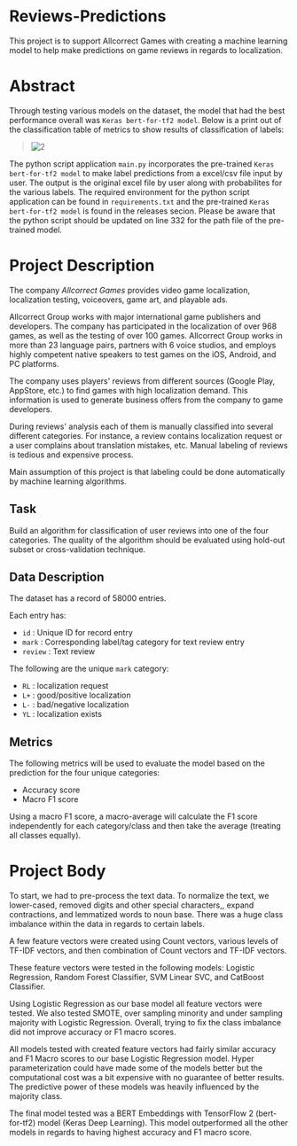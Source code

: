 # Reviews-Predictions
This project is to support Allcorrect Games with creating a machine learning model to help make predictions on game reviews in regards to localization.

# Abstract 
Through testing various models on the dataset, the model that had the best performance overall was `Keras bert-for-tf2 model`. Below is a print out of the classification table of metrics to show results of classification of labels:

> ![2](https://user-images.githubusercontent.com/86335380/123465120-f4042100-d5aa-11eb-91d1-ac6e8e1d8a8a.PNG)

The python script application `main.py` incorporates the pre-trained `Keras bert-for-tf2 model` to make label predictions from a excel/csv file input by user. The output is the original excel file by user along with probabilites for the various labels. The required environment for the python script application can be found in `requirements.txt` and the pre-trained `Keras bert-for-tf2 model` is found in the releases secion. Please be aware that the python script should be updated on line 332 for the path file of the pre-trained model.


# Project Description

The company *Allcorrect Games* provides video game localization, localization testing, voiceovers, game art, and playable ads.

Allcorrect Group works with major international game publishers and developers. The company has participated in the localization of over 968 games, as well as the testing of over 100 games. Allcorrect Group works in more than 23 language pairs, partners with 6 voice studios, and employs highly competent native speakers to test games on the iOS, Android, and PC platforms.

The company uses players' reviews from different sources (Google Play, AppStore, etc.) to find games with high localization demand. This information is used to generate business offers from the company to game developers.

During reviews' analysis each of them is manually classified into several different categories. For instance, a review contains localization request or a user complains about translation mistakes, etc. Manual labeling of reviews is tedious and expensive process.

Main assumption of this project is that labeling could be done automatically by machine learning algorithms.

## Task

Build an algorithm for classification of user reviews into one of the four categories. The quality of the algorithm should be evaluated using hold-out subset or cross-validation technique.

## Data Description

The dataset has a record of 58000 entries.

Each entry has:
* `id` : Unique ID for record entry
* `mark` : Corresponding label/tag category for text review entry
* `review` : Text review

The following are the unique `mark` category:
* `RL` : localization request
* `L+` : good/positive localization
* `L-` : bad/negative localization
* `YL` : localization exists 

## Metrics

The following metrics will be used to evaluate the model based on the prediction for the four unique categories:
* Accuracy score
* Macro F1 score

Using a macro F1 score, a macro-average will calculate the F1 score independently for each category/class and then take the average (treating all classes equally).

# Project Body

To start, we had to pre-process the text data. To normalize the text, we lower-cased, removed digits and other special characters,, expand contractions, and  lemmatized words to noun base. There was a huge class imbalance within the data in regards to certain labels.

A few feature vectors were created using Count vectors, various levels of TF-IDF vectors, and then combination of Count vectors and TF-IDF vectors. 

These feature vectors were tested in the following models: Logistic Regression, Random Forest Classifier, SVM Linear SVC, and CatBoost Classifier.

Using Logistic Regression as our base model all feature vectors were tested. We also tested SMOTE, over sampling minority and under sampling majority with Logistic Regression. Overall, trying to fix the class imbalance did not improve accuracy or F1 macro scores. 

All models tested with created feature vectors had fairly similar accuracy and  F1 Macro scores to our base Logistic Regression model. Hyper parameterization could have made some of the models better but the computational cost was a bit expensive with no guarantee of better results. The predictive power of these models was heavily influenced by the majority class.

The final model tested was a BERT Embeddings with TensorFlow 2 (bert-for-tf2) model (Keras Deep Learning). This model outperformed all the other models in regards to having highest accuracy and F1 macro score. 
